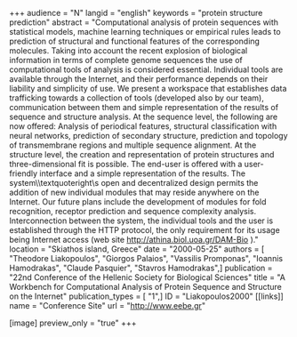 +++
audience = "N"
langid = "english"
keywords = "protein structure prediction"
abstract = "Computational analysis of protein sequences with statistical models, machine learning techniques or empirical rules leads to prediction of structural and functional features of the corresponding molecules. Taking into account the recent explosion of biological information in terms of complete genome sequences the use of computational tools of analysis is considered essential. Individual tools are available through the Internet, and their performance depends on their liability and simplicity of use. We present a workspace that establishes data trafficking towards a collection of tools (developed also by our team), communication between them and simple representation of the results of sequence and structure analysis. At the sequence level, the following are now offered: Analysis of periodical features, structural classification with neural networks, prediction of secondary structure, prediction and topology of transmembrane regions and multiple sequence alignment. At the structure level, the creation and representation of protein structures and three-dimensional fit is possible. The end-user is offered with a user-friendly interface and a simple representation of the results. The system\\\\textquoteright\\s open and decentralized design permits the addition of new individual modules that may reside anywhere on the Internet. Our future plans include the development of modules for fold recognition, receptor prediction and sequence complexity analysis. Interconnection between the system, the individual tools and the user is established through the HTTP protocol, the only requirement for its usage being Internet access (web site http://athina.biol.uoa.gr/DAM-Bio )."
location = "Skiathos island, Greece"
date = "2000-05-25"
authors = [ "Theodore Liakopoulos", "Giorgos Palaios", "Vassilis Promponas", "Ioannis Hamodrakas", "Claude Pasquier", "Stavros Hamodrakas",]
publication = "22nd Conference of the Hellenic Society for Biological Sciences"
title = "A Workbench for Computational Analysis of Protein Sequence and Structure on the Internet"
publication_types = [ "1",]
ID = "Liakopoulos2000"
[[links]]
name = "Conference Site"
url = "http://www.eebe.gr"

[image]
preview_only = "true"
+++
